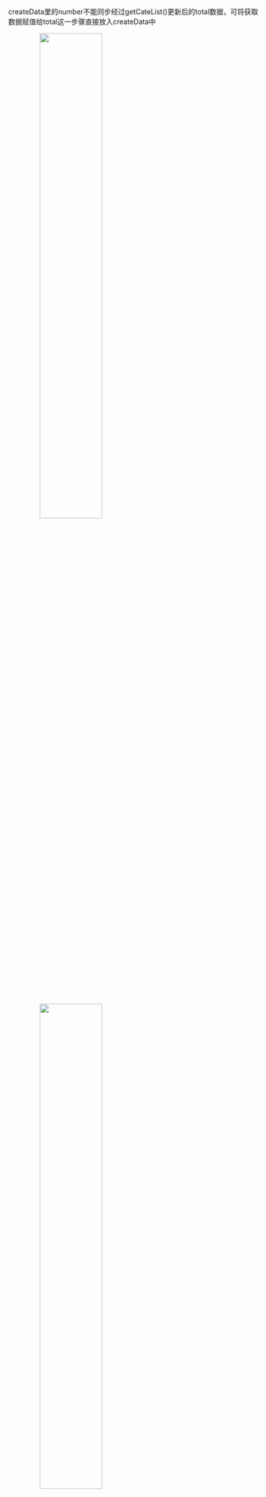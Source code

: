 



createData里的number不能同步经过getCateList()更新后的total数据，可将获取数据赋值给total这一步骤直接放入createData中

<center class="half">    <img src="/Users/owsl/Library/Application Support/typora-user-images/image-20220320171533354.png" width="50%" align="left"/>    <img src="/Users/owsl/Library/Application Support/typora-user-images/image-20220320171845000.png" width="50%" align="left"/></center>









